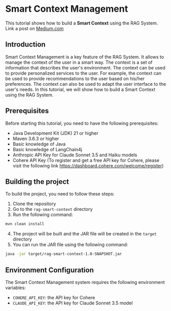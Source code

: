 # Smart Context Management
This tutorial shows how to build a **Smart Context** using the RAG System.
Link a post on [Medium.com](https://medium.com/@giuseppetrisciuoglio/advanced-strategies-to-optimize-large-language-model-costs-351c6777afbc) 

## Introduction
Smart Context Management is a key feature of the RAG System. 
It allows to manage the context of the user in a smart way. 
The context is a set of information that describes the user's environment. 
The context can be used to provide personalized services to the user. 
For example, the context can be used to provide recommendations to the user based on his/her preferences. 
The context can also be used to adapt the user interface to the user's needs. 
In this tutorial, we will show how to build a Smart Context using the RAG System.

## Prerequisites
Before starting this tutorial, you need to have the following prerequisites:
- Java Development Kit (JDK) 21 or higher
- Maven 3.6.3 or higher
- Basic knowledge of Java
- Basic knowledge of LangChain4j
- Anthropic API Key for Claude Sonnet 3.5 and Haiku models
- Cohere API Key (To register and get a free API key for Cohere, please visit the following link https://dashboard.cohere.com/welcome/register)

## Building the project
To build the project, you need to follow these steps:
1. Clone the repository
2. Go to the `rag-smart-context` directory
3. Run the following command:
```bash
mvn clean install
```
4. The project will be built and the JAR file will be created in the `target` directory
5. You can run the JAR file using the following command:
```bash
java -jar target/rag-smart-context-1.0-SNAPSHOT.jar
```

## Environment Configuration
The Smart Context Management system requires the following environment variables:
- `COHERE_API_KEY`: the API key for Cohere
- `CLAUDE_API_KEY`: the API key for Claude Sonnet 3.5 model